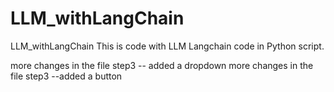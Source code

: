 # LLM_withLangChain
LLM_withLangChain
This is code with LLM Langchain code in Python script.

more changes in the file step3 -- added a dropdown 
more changes in the file step3 --added a button 

